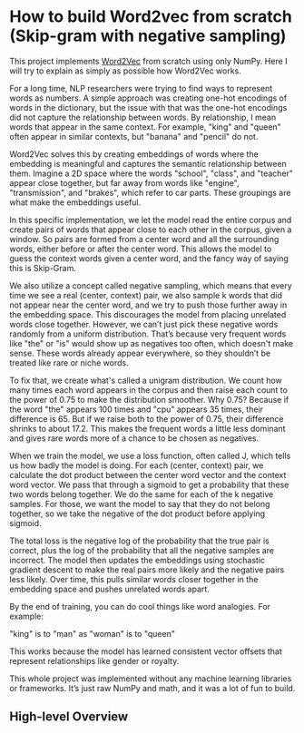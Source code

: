 # How to build Word2vec from scratch (Skip-gram with negative sampling)
This project implements [Word2Vec](https://arxiv.org/pdf/1301.3781) from scratch using only NumPy. Here I will try to explain as simply as possible how Word2Vec works.

For a long time, NLP researchers were trying to find ways to represent words as numbers. A simple approach was creating one-hot encodings of words in the dictionary, but the issue with that was the one-hot encodings did not capture the relationship between words. By relationship, I mean words that appear in the same context. For example, "king" and "queen" often appear in similar contexts, but "banana" and "pencil" do not.

Word2Vec solves this by creating embeddings of words where the embedding is meaningful and captures the semantic relationship between them. Imagine a 2D space where the words "school", "class", and "teacher" appear close together, but far away from words like "engine", "transmission", and "brakes", which refer to car parts. These groupings are what make the embeddings useful.

In this specific implementation, we let the model read the entire corpus and create pairs of words that appear close to each other in the corpus, given a window. So pairs are formed from a center word and all the surrounding words, either before or after the center word. This allows the model to guess the context words given a center word, and the fancy way of saying this is Skip-Gram.

We also utilize a concept called negative sampling, which means that every time we see a real (center, context) pair, we also sample k words that did not appear near the center word, and we try to push those further away in the embedding space. This discourages the model from placing unrelated words close together. However, we can’t just pick these negative words randomly from a uniform distribution. That’s because very frequent words like "the" or "is" would show up as negatives too often, which doesn't make sense. These words already appear everywhere, so they shouldn’t be treated like rare or niche words.

To fix that, we create what's called a unigram distribution. We count how many times each word appears in the corpus and then raise each count to the power of 0.75 to make the distribution smoother. Why 0.75? Because if the word "the" appears 100 times and "cpu" appears 35 times, their difference is 65. But if we raise both to the power of 0.75, their difference shrinks to about 17.2. This makes the frequent words a little less dominant and gives rare words more of a chance to be chosen as negatives.

When we train the model, we use a loss function, often called J, which tells us how badly the model is doing. For each (center, context) pair, we calculate the dot product between the center word vector and the context word vector. We pass that through a sigmoid to get a probability that these two words belong together. We do the same for each of the k negative samples. For those, we want the model to say that they do not belong together, so we take the negative of the dot product before applying sigmoid.

The total loss is the negative log of the probability that the true pair is correct, plus the log of the probability that all the negative samples are incorrect. The model then updates the embeddings using stochastic gradient descent to make the real pairs more likely and the negative pairs less likely. Over time, this pulls similar words closer together in the embedding space and pushes unrelated words apart.

By the end of training, you can do cool things like word analogies. For example:

"king" is to "man" as "woman" is to "queen"

This works because the model has learned consistent vector offsets that represent relationships like gender or royalty.

This whole project was implemented without any machine learning libraries or frameworks. It’s just raw NumPy and math, and it was a lot of fun to build.

## High-level Overview 

